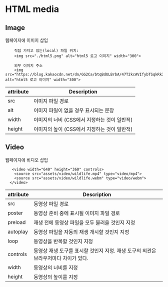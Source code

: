# HTML media

## Image 
웹페이지에 이미지 삽입
```
    직접 가지고 있는(local) 파일 위치:
    <img src="./html5.png" alt="html5 로고 이미지" width="300">

    외부 이미지 주소
    <img src="https://blog.kakaocdn.net/dn/GG2Ca/btqBdULBrbA/47T2kcAVIfybTSqkRk3z8K/img.jpg" alt="html5 로고 이미지" width="300">

  ```
  |attribute|Description|
  |--|--|
  |src|이미지 파일 경로|
  |alt|	이미지 파일이 없을 경우 표시되는 문장|
  |width|이미지의 너비 (CSS에서 지정하는 것이 일반적)|
  |height|이미지의 높이 (CSS에서 지정하는 것이 일반적)|

  ## Video 
  웹페이지에 비디오 삽입
  ```
     <video width="640" height="360" controls>
      <source src="assets/video/wildlife.mp4" type="video/mp4">
      <source src="assets/video/wildlife.webm" type="video/webm">
    </video>
  ```

  |attribute|Description|
  |--|--|
  |src|동영상 파일 경로|
  |poster|	동영상 준비 중에 표시될 이미지 파일 경로|
  |preload|재생 전에 동영상 파일을 모두 불러올 것인지 지정|
  |autoplay|동영상 파일을 자동의 재생 개시할 것인지 지정|
  |loop|	동영상을 반복할 것인지 지정|
  |controls|동영상 재생 도구를 표시할 것인지 지정. 재생 도구의 외관은 브라우저마다 차이가 있다.|
  |width|	동영상의 너비를 지정|
  |height|동영상의 높이를 지정|
